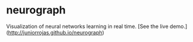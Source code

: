 # neurograph
Visualization of neural networks learning in real time. [See the live demo.] (http://juniorrojas.github.io/neurograph)

